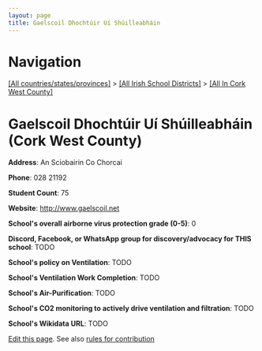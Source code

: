 ```yaml
---
layout: page
title: Gaelscoil Dhochtúir Uí Shúilleabháin
---
```

# Navigation

[[All countries/states/provinces]](../../..) > [[All Irish School Districts]](../..) > [[All In Cork West County]](..)

# Gaelscoil Dhochtúir Uí Shúilleabháin (Cork West County)

**Address**: An Sciobairin Co Chorcai

**Phone**: 028 21192

**Student Count**: 75

**Website**: <http://www.gaelscoil.net>

**School's overall airborne virus protection grade (0-5)**: 0

**Discord, Facebook, or WhatsApp group for discovery/advocacy for THIS school**: TODO

**School's policy on Ventilation**: TODO

**School's Ventilation Work Completion**: TODO

**School's Air-Purification**: TODO

**School's CO2 monitoring to actively drive ventilation and filtration**: TODO

**School's Wikidata URL**: TODO


[Edit this page](https://github.com/ventilate-schools/Ireland/edit/main/./Cork_West_County/Gaelscoil_Dhochtúir_Uí_Shúilleabháin.md). See also [rules for contribution](../../../contribution-rules/)